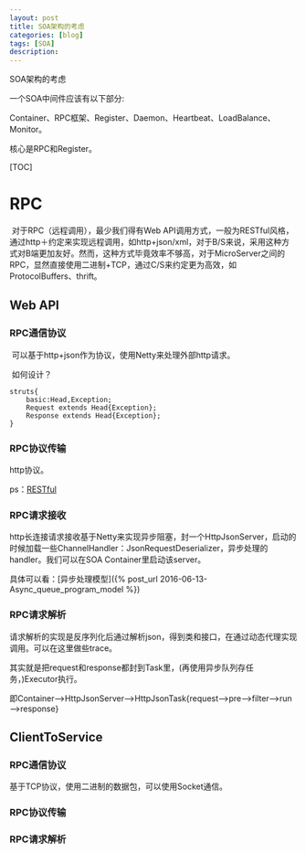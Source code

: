 ```yaml
---
layout: post
title: SOA架构的考虑
categories: [blog]
tags: [SOA]
description: 
---
```


SOA架构的考虑

一个SOA中间件应该有以下部分:

​	Container、RPC框架、Register、Daemon、Heartbeat、LoadBalance、Monitor。

核心是RPC和Register。

[TOC]

# RPC

​	对于RPC（远程调用），最少我们得有Web API调用方式，一般为RESTful风格，通过http＋约定来实现远程调用，如http+json/xml，对于B/S来说，采用这种方式对B端更加友好。然而，这种方式毕竟效率不够高，对于MicroServer之间的RPC，显然直接使用二进制+TCP，通过C/S来约定更为高效，如ProtocolBuffers、thrift。

## Web API

### RPC通信协议

​	可以基于http+json作为协议，使用Netty来处理外部http请求。

​	如何设计？

```
struts{
	basic:Head,Exception;
	Request extends Head{Exception};
	Response extends Head{Exception};
}
```

### RPC协议传输

http协议。

ps：[RESTful](http://www.cnblogs.com/artech/p/3506553.html)

### RPC请求接收

​	http长连接请求接收基于Netty来实现异步阻塞，封一个HttpJsonServer，启动的时候加载一些ChannelHandler：JsonRequestDeserializer，异步处理的handler。我们可以在SOA Container里启动该server。

具体可以看：[异步处理模型]({% post_url 2016-06-13-Async_queue_program_model %})

### RPC请求解析

​	请求解析的实现是反序列化后通过解析json，得到类和接口，在通过动态代理实现调用。可以在这里做些trace。

其实就是把request和response都封到Task里，(再使用异步队列存任务，)Executor执行。



​	即Container—>HttpJsonServer—>HttpJsonTask{request—>pre—>filter—>run—>response}



## ClientToService

### RPC通信协议

基于TCP协议，使用二进制的数据包，可以使用Socket通信。

### RPC协议传输

### RPC请求解析





